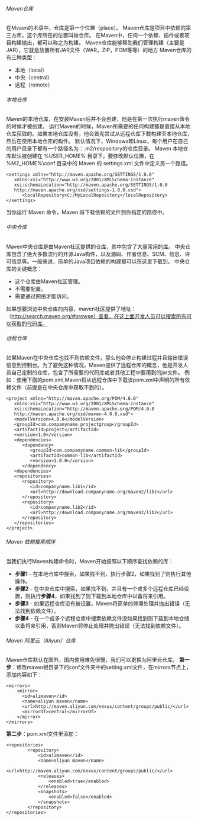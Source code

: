 ###### Maven仓库
在Mvaen的术语中，仓库是第一个位置（place）。
Maven仓库是项目中依赖的第三方库，这个库所在的位置叫做仓库。
在Maven中，任何一个依赖、插件或者项目构建输出，都可以称之为构建。
Maven仓库能够帮助我们管理构建（主要是JAR），它就是放置所有JAR文件（WAR，ZIP，POM等等）的地方
Maven仓库的有三种类型：
- 本地（local）
- 中央（central）
- 远程（remote）

###### 本地仓库
Maven的本地仓库，在安装Maven后并不会创建，他是在第一次执行maven命令的时候才被创建。
运行Maven的时候，Maven所需要的任何构建都是直接从本地仓库获取的。如果本地仓库没有，他会首先尝试从远程仓库下载构建至本地仓库，然后在使用本地仓库的构件。
默认情况下，Windows和Linux，每个用户在自己的用户目录下都有一个路径名为：.m2/respository的仓库目录。
Maven 本地仓库默认被创建在 %USER_HOME% 目录下。要修改默认位置，在 %M2_HOME%\conf 目录中的 Maven 的 settings.xml 文件中定义另一个路径。
```
<settings xmlns="http://maven.apache.org/SETTINGS/1.0.0"
   xmlns:xsi="http://www.w3.org/2001/XMLSchema-instance"
   xsi:schemaLocation="http://maven.apache.org/SETTINGS/1.0.0 
   http://maven.apache.org/xsd/settings-1.0.0.xsd">
      <localRepository>C:/MyLocalRepository</localRepository>
</settings>
```
当你运行 Maven 命令，Maven 将下载依赖的文件到你指定的路径中。
###### 中央仓库
Maven中央仓库是由Maven社区提供的仓库，其中包含了大量常用的库。
中央仓库包含了绝大多数流行的开源Java构件，以及源码、作者信息、SCM、信息、许可信息等。一般来说，简单的Java项目依赖的构建都可以在这里下载到。
中央仓库的关键概念：
- 这个仓库由Maven社区管理。
- 不需要配置。
- 需要通过网络才能访问。

如果想要浏览中央仓库的内容，maven社区提供了地址：（http://search.maven.org/#browse）查看。在这上面开发人员可以搜索所有可以获取的代码库。
###### 远程仓库
如果Maven在中央仓库也找不到依赖文件，那么他会停止构建过程并且输出错误信息到控制台。为了避免这种情况，Maven提供了远程仓库的概念，他是开发人员自己定制的仓库，包含了所需要的代码库或者其他工程中要用到的jar文件。
例如：使用下面的pom.xml,Maven将从远程仓库中下载该pom.xml中声明的所有依赖文件（前提是在中央仓库中获取不到的）。
```
<project xmlns="http://maven.apache.org/POM/4.0.0"
   xmlns:xsi="http://www.w3.org/2001/XMLSchema-instance"
   xsi:schemaLocation="http://maven.apache.org/POM/4.0.0
   http://maven.apache.org/xsd/maven-4.0.0.xsd">
   <modelVersion>4.0.0</modelVersion>
   <groupId>com.companyname.projectgroup</groupId>
   <artifactId>project</artifactId>
   <version>1.0</version>
   <dependencies>
      <dependency>
         <groupId>com.companyname.common-lib</groupId>
         <artifactId>common-lib</artifactId>
         <version>1.0.0</version>
      </dependency>
   <dependencies>
   <repositories>
      <repository>
         <id>companyname.lib1</id>
         <url>http://download.companyname.org/maven2/lib1</url>
      </repository>
      <repository>
         <id>companyname.lib2</id>
         <url>http://download.companyname.org/maven2/lib2</url>
      </repository>
   </repositories>
</project>
```
###### Maven 依赖搜索顺序
当我们执行Maven构建命令时，Maven开始按照以下顺序查找依赖的库：
- **步骤1** - 在本地仓库中搜索，如果找不到，执行步骤2，如果找到了则执行其他操作。
- **步骤2** - 在中央仓库中搜索，如果找不到，并且有一个或多个远程仓库已经设置，则执行**步骤4**，如果找到了则下载到本地仓库中以备将来引用。
- **步骤3** - 如果远程仓库没有被设置，Maven将简单的停滞处理并抛出错误（无法找到依赖文件）。
- **步骤4** - 在一个或多个远程仓库中搜索依赖文件没如果找到则下载到本地仓储以备将来引用，否则Maven将停止处理并抛出错误（无法找到依赖文件）。

###### Maven 阿里云（Aliyun）仓库
Maven仓库默认在国外，国内使用难免很慢，我们可以更换为阿里云仓库。
**第一步**：修改maven根目录下的conf文件夹中的setting.xml文件，在mirrors节点上，添加内容如下：
```
<mirrors>
    <mirror>
      <id>alimaven</id>
      <name>aliyun maven</name>
      <url>http://maven.aliyun.com/nexus/content/groups/public/</url>
      <mirrorOf>central</mirrorOf>        
    </mirror>
</mirrors>
```
**第二步**：pom.xml文件里添加：
```
<repositories>  
        <repository>  
            <id>alimaven</id>  
            <name>aliyun maven</name>  
            <url>http://maven.aliyun.com/nexus/content/groups/public/</url>  
            <releases>  
                <enabled>true</enabled>  
            </releases>  
            <snapshots>  
                <enabled>false</enabled>  
            </snapshots>  
        </repository>  
</repositories>
```